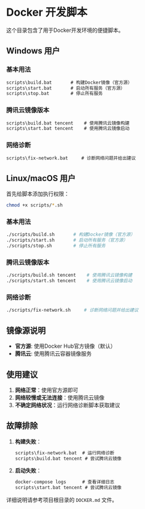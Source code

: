 # Docker 开发脚本

这个目录包含了用于Docker开发环境的便捷脚本。

## Windows 用户

### 基本用法
```cmd
scripts\build.bat       # 构建Docker镜像（官方源）
scripts\start.bat       # 启动所有服务（官方源）
scripts\stop.bat        # 停止所有服务
```

### 腾讯云镜像版本
```cmd
scripts\build.bat tencent    # 使用腾讯云镜像构建
scripts\start.bat tencent    # 使用腾讯云镜像启动
```

### 网络诊断
```cmd
scripts\fix-network.bat     # 诊断网络问题并给出建议
```

## Linux/macOS 用户

首先给脚本添加执行权限：
```bash
chmod +x scripts/*.sh
```

### 基本用法
```bash
./scripts/build.sh       # 构建Docker镜像（官方源）
./scripts/start.sh       # 启动所有服务（官方源）
./scripts/stop.sh        # 停止所有服务
```

### 腾讯云镜像版本
```bash
./scripts/build.sh tencent    # 使用腾讯云镜像构建
./scripts/start.sh tencent    # 使用腾讯云镜像启动
```

### 网络诊断
```bash
./scripts/fix-network.sh     # 诊断网络问题并给出建议
```

## 镜像源说明

- **官方源**: 使用Docker Hub官方镜像（默认）
- **腾讯云**: 使用腾讯云容器镜像服务

## 使用建议

1. **网络正常**：使用官方源即可
2. **网络较慢或无法连接**：使用腾讯云镜像
3. **不确定网络状况**：运行网络诊断脚本获取建议

## 故障排除

1. **构建失败**：
   ```cmd
   scripts\fix-network.bat  # 运行网络诊断
   scripts\build.bat tencent # 尝试腾讯云镜像
   ```

2. **启动失败**：
   ```cmd
   docker-compose logs      # 查看详细日志
   scripts\start.bat tencent # 尝试腾讯云镜像
   ```

详细说明请参考项目根目录的 `DOCKER.md` 文件。
